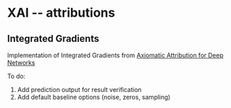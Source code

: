 # XAI -- attributions
## Integrated Gradients

Implementation of Integrated Gradients from [Axiomatic Attribution for Deep Networks](https://arxiv.org/abs/1703.01365)

To do: 
  1) Add prediction output for result verification
  2) Add default baseline options (noise, zeros, sampling)

